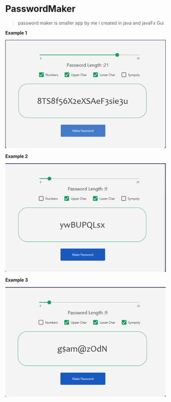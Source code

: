 # PasswordMaker

> password maker is smaller app by me i created in java and javaFx Gui

  **Example 1**

   ![Tux, the Linux mascot](https://github.com/MuaamalRafid/PasswordMaker/blob/main/Program%20Image/Example%201.png)
    
  **Example 2**

   ![Tux, the Linux mascot](https://github.com/MuaamalRafid/PasswordMaker/blob/main/Program%20Image/Example%202.png)
   
  **Example 3**

   ![Tux, the Linux mascot](https://github.com/MuaamalRafid/PasswordMaker/blob/main/Program%20Image/Example%203.png)



                                   
 
